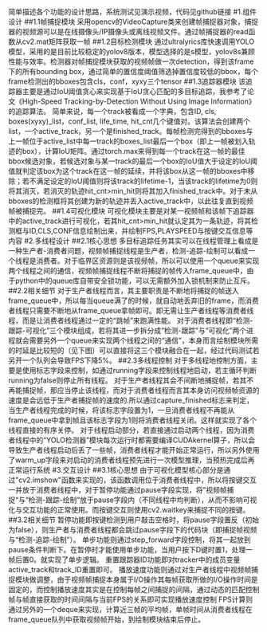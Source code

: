 简单描述各个功能的设计思路，系统测试见演示视频，代码见github链接
#1.组件设计
##1.1帧捕捉模块
采用opencv的VideoCapture类来创建帧捕捉器对象，捕捉器的视频源可以是在线摄像头/IP摄像头或离线视频文件。通过帧捕捉器的read函数从cv2.mat矩阵获取一帧
##1.2目标检测模块
通过ultralyrics库快速调用YOLO模型，采用的是目前比较稳定的yolov8版本，模型选择的是s模型，yolov8s兼顾性能与效率。检测器对帧捕捉模块获取的视频帧做一次detection，得到该frame下的所有bounding box，通过简单的置信度阈值筛选掉置信度较低的bbox，每个frame检测出的bboxes包含cls，conf，xyxy三个tensor
##1.3追踪器模块
该追踪器主要是通过IoU阈值贪心来实现基于IoU贪心匹配的多目标追踪，我参考了论文《High-Speed Tracking-by-Detection Without Using Image Information》的追踪算法。
简单来说，每一个track被看成一个字典，包含ID, cls, boxes(xyxy)_list，conf_list, life_time, hit_cnt几个键值对。该算法会创建两个list，一个active_track，另一个是finished_track。每帧检测完得到的bboxes与上一帧位于active_list中每一track的boxes_list最后一个box（即上一帧被划入轨迹的box），计算IoU矩阵。通过torch.max来得到每一个track在这一帧的最佳bbox候选对象，若候选对象与某一track的最后一个box的IoU值大于设定的IoU阈值就判定该box为这个track在这一帧的延续，并将该box从这一帧的bboxes中移除；若不满足设定的IoU阈值则将该track的lifetime-1，当该track的lifetime为0则将其消灭，若消灭的轨迹hit_cnt>min_hit则将其加入finished_track中。对于未从bboxes的检测框将其创建为新的轨迹并丢入active_track中，以此往复直到视频帧被捕捉完。
##1.4可视化模块
可视化模块主要是对某一视频帧和该帧下追踪器中的active_track进行可视化，若其hit_cnt>min_hit就认定其为一条轨迹，将其检测框与ID,CLS,CONF信息绘制出来，并绘制FPS,PLAYSPEED与按键交互信息等内容
#2.多线程设计
##2.1核心思想
多目标追踪任务其实可以在线程管理上看成是一种生产者-消费者问题，视频帧捕捉线程是生产者，检测-追踪-绘制可以看成一个线程是消费者。对于临界区资源则是该视频帧，所以可以使用一个queue来实现两个线程之间的通信，视频帧捕捉线程不断将捕捉的帧传入frame_queue中，由于python中的queue库自带安全锁功能，可以无需额外加入锁机制来防止互斥。
##2.2相关细节
对于生产者线程而言，其主要职责是不断地将捕捉的帧送入frame_queue中，所以每当queue满了的时候，就自动地丢弃旧的frame，而消费者线程只需要不断地从frame_queue拿帧即可。即无需让生产者线程等消费者线程，而是让消费者线程通过一定的“跳帧”来跑满性能。
对于消费者线程即“检测-跟踪-可视化”三个模块组成，若将其进一步拆分成“检测-跟踪”与“可视化”两个进程就会需要另外一个queue来实现两个线程之间的“通信”，本身而言绘制模块所需的时延是比较短的（见下图）可以直接将这三个模块融合在一起，经过代码测试若另开一个队列会导致FPS下降5%。
##2.3多线程控制
对于多线程地控制方面，主要是使用标志字段来控制，如通过running字段来控制线程地启动，若主循环判断running为false则停止所有线程。
对于生产者线程其会不间断地捕捉帧，若其不再能捕捉帧，那应当停止该线程，而对于消费者线程而言其本身访问视频帧资源的速度是会远低于生产者捕捉帧的速度的.所以通过capture_finished标志来判定，当生产者线程完成的时候，将该标志字段置为1，一旦消费者线程不再能从frame_queue中拿到帧且该标志字段为1则将消费者线程关闭。这样就实现了各个线程直接的有序关停。
对于线程启动部分，若直接通过启动两个线程，因为消费者线程中的“YOLO检测器”模块每次运行时都需要编译CUDAkernel算子，所以会导致生产者线程启动后丢了一些帧，消费者线程才能开始正常运行，所以另外使用了warm_up字段来对启动的消费者线程预先进行一次模型推理，当预热完成后再正常运行系统
#3.交互设计
##3.1核心思想
由于可视化模型核心部分是通过"cv2.imshow"函数来实现的，该函数调用位于消费者线程中，所以将按键交互一并放于消费者线程中，对于暂停功能通过pause字段实现，将”视频帧捕捉“与“检测-跟踪-绘制”放于pause字段内（不同线程中均判断），从而不影响可视化与交互功能的正常使用。而按键交互则使用cv2.waitkey来捕捉不同的按键。
##3.2相关细节
暂停功能即按键检测到用户敲击空格时，将pause字段置反（初始为false），则生产者与消费者线程都会跳过pause字段下的代码块（即捕捉帧视频与“检测-追踪-绘制”）。
单步功能则通过step_forward字段控制，将其一起放到pause条件判断下。在暂停时才能使用单步功能，当用户按下D键时置1，处理一帧后置0。就实现了单步逻辑。
重置跟踪器ID功能即对tracker中的成员变量active_track和track_ID重置即可。
播放速度功能则通过对生产者线程中视频帧捕捉模块做调整，由于视频帧捕捉本身属于I/O操作其每帧获取所做的I/O操作时间是固定的，而控制播放速度其实是在控制每帧之间捕捉的间隔，通过动态的匹配控制帧与帧直接获取的时间间隔与当前FPS的关系即可实现播放速度控制
FPS计算则通过另外的一个deque来实现，计算近三帧的平均帧，单帧时间从消费者线程在frame_queue队列中获取视频帧开始，到绘制模块结束后停止。
